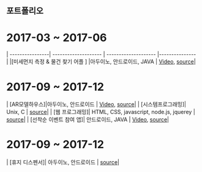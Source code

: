 
## 포트폴리오

# 2017-03 ~ 2017-06 
| ----------------| -------------------- | -------------------- |--------------- |
|[미세먼지 측정 & 물건 찾기 어플 ] |아두이노, 안드로이드, JAVA  | [Video](https://www.youtube.com/watch?v=LUzZvpLUGbA), [source](https://github.com/Feelgu/portfolio/tree/master/HomeAutoamation)| 

# 2017-09 ~ 2017-12
| [AR모델하우스]|아두이노, 안드로이드 | [Video](https://www.youtube.com/watch?v=SvM8SG8zjrA), [source](https://github.com/Feelgu/portfolio/tree/master/AR%20model%20house)| 
| [시스템프로그래밍]| Unix, C  | [source](https://github.com/Feelgu/portfolio/tree/master/System%20Programming)| 
| [웹 프로그래밍]| HTML, CSS, javascript, node.js, jquerey  | [source](https://github.com/Feelgu/Eventbrite-imitation)| 
| [선착순 이벤트 참여 앱]| 안드로이드, JAVA  | [Video](https://www.youtube.com/watch?v=rX_47azwRDs), [source](https://github.com/Feelgu/portfolio/tree/master/Sequent)| 

# 2017-09 ~ 2017-12
| [휴지 디스펜서]| 아두이노, 안드로이드  | [source](https://github.com/Feelgu/portfolio/tree/master/toilet%20paper%20dispenser)| 
